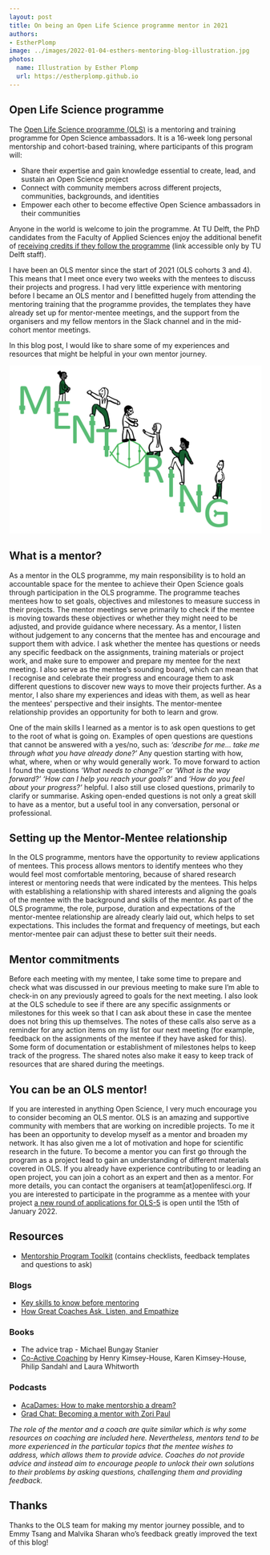 ```yaml
---
layout: post
title: On being an Open Life Science programme mentor in 2021
authors:
- EstherPlomp
image: ../images/2022-01-04-esthers-mentoring-blog-illustration.jpg
photos:
  name: Illustration by Esther Plomp
  url: https://estherplomp.github.io
---
```


## Open Life Science programme
The [Open Life Science programme (OLS)](https://openlifesci.org) is a mentoring and training programme for Open Science ambassadors. It is a 16-week long personal mentorship and cohort-based training, where participants of this program will:

* Share their expertise and gain knowledge essential to create, lead, and sustain an Open Science project
* Connect with community members across different projects, communities, backgrounds, and identities
* Empower each other to become effective Open Science ambassadors in their communities

Anyone in the world is welcome to join the programme. At TU Delft, the PhD candidates from the Faculty of Applied Sciences enjoy the additional benefit of [receiving credits if they follow the programme](https://intranet.tudelft.nl/-/open-life-science-programme) (link accessible only by TU Delft staff). 

I have been an OLS mentor since the start of 2021 (OLS cohorts 3 and 4). This means that I meet once every two weeks with the mentees to discuss their projects and progress. I had very little experience with mentoring before I became an OLS mentor and I benefitted hugely from attending the mentoring training that the programme provides, the templates they have already set up for mentor-mentee meetings, and the support from the organisers and my fellow mentors in the Slack channel and in the mid-cohort mentor meetings. 

In this blog post, I would like to share some of my experiences and resources that might be helpful in your own mentor journey.

![The word mentoring in green caps with 6 people standing on the alphabets, the central O replaced by the OLS logo](https://github.com/open-life-science/open-life-science.github.io/blob/add-esther-mentoring-blog/images/2022-01-04-esthers-mentoring-blog-illustration.jpg?raw=true "a title")

## What is a mentor?

As a mentor in the OLS programme, my main responsibility is to hold an accountable space for the mentee to achieve their Open Science goals through participation in the OLS programme. The programme teaches mentees how to set goals, objectives and milestones to measure success in their projects. The mentor meetings serve primarily to check if the mentee is moving towards these objectives or whether they might need to be adjusted, and provide guidance where necessary. As a mentor, I listen without judgement to any concerns that the mentee has and encourage and support them with advice. I ask whether the mentee has questions or needs any specific feedback on the assignments, training materials or project work, and make sure to empower and prepare my mentee for the next meeting. I also serve as the mentee’s sounding board, which can mean that I recognise and celebrate their progress and encourage them to ask different questions to discover new ways to move their projects further. As a mentor, I also share my experiences and ideas with them, as well as hear the mentees' perspective and their insights. The mentor-mentee relationship provides an opportunity for both to learn and grow.

One of the main skills I learned as a mentor is to ask open questions to get to the root of what is going on. Examples of open questions are questions that cannot be answered with a yes/no, such as: *‘describe for me… take me through what you have already done?’* Any question starting with how, what, where, when or why would generally work. To move forward to action I found the questions *‘What needs to change?’* or *‘What is the way forward?’ ‘How can I help you reach your goals?’* and *‘How do you feel about your progress?’* helpful. I also still use closed questions, primarily to clarify or summarise. Asking open-ended questions is not only a great skill to have as a mentor, but a useful tool in any conversation, personal or professional. 

## Setting up the Mentor-Mentee relationship

In the OLS programme, mentors have the opportunity to review applications of mentees. This process allows mentors to identify mentees who they would feel most comfortable mentoring, because of shared research interest or mentoring needs that were indicated by the mentees. This helps with establishing a relationship with shared interests and aligning the goals of the mentee with the background and skills of the mentor. As part of the OLS programme, the role, purpose, duration and expectations of the mentor-mentee relationship are already clearly laid out, which helps to set expectations. This includes the format and frequency of meetings, but each mentor-mentee pair can adjust these to better suit their needs. 

## Mentor commitments

Before each meeting with my mentee, I take some time to prepare and check what was discussed in our previous meeting to make sure I’m able to check-in on any previously agreed to goals for the next meeting. I also look at the OLS schedule to see if there are any specific assignments or milestones for this week so that I can ask about these in case the mentee does not bring this up themselves. The notes of these calls also serve as a reminder for any action items on my list for our next meeting (for example, feedback on the assignments of the mentee if they have asked for this). Some form of documentation or establishment of milestones helps to keep track of the progress. The shared notes also make it easy to keep track of resources that are shared during the meetings.

## You can be an OLS mentor!
If you are interested in anything Open Science, I very much encourage you to consider becoming an OLS mentor. OLS is an amazing and supportive community with members that are working on incredible projects. To me it has been an opportunity to develop myself as a mentor and broaden my network. It has also given me a lot of motivation and hope for scientific research in the future. To become a mentor you can first go through the program as a project lead to gain an understanding of different materials covered in OLS. If you already have experience contributing to or leading an open project, you can join a cohort as an expert and then as a mentor. For more details, you can contact the organisers at team[at]openlifesci.org. If you are interested to participate in the programme as a mentee with your project [a new round of applications for OLS-5](https://openlifesci.org/ols-5) is open until the 15th of January 2022.

## Resources
* [Mentorship Program Toolkit](https://studylib.net/doc/18667183/mentorship-program-toolkit) (contains checklists, feedback templates and questions to ask)

### Blogs 
* [Key skills to know before mentoring](https://www.software.ac.uk/blog/2020-10-09-key-skills-know-mentoring)
* [How Great Coaches Ask, Listen, and Empathize](https://hbr.org/2015/02/how-great-coaches-ask-listen-and-empathize)

### Books
* The advice trap - Michael Bungay Stanier
* [Co-Active Coaching](https://coactive.com/resources/coactive-coaching-4th-edition/) by Henry Kimsey-House, Karen Kimsey-House, Philip Sandahl and Laura Whitworth

### Podcasts
* [AcaDames: How to make mentorship a dream?](https://open.spotify.com/episode/6xYhajss6MDr7Bheo8I1or?si=7xqqMOKmSP2jEhp7X63AYA)
* [Grad Chat: Becoming a mentor with Zori Paul](https://open.spotify.com/episode/3ksY11jJzI5anNlfCaIcGS?si=27be1d7cd1b749c8)

*The role of the mentor and a coach are quite similar which is why some resources on coaching are included here. Nevertheless, mentors tend to be more experienced in the particular topics that the mentee wishes to address, which allows them to provide advice. Coaches do not provide advice and instead aim to encourage people to unlock their own solutions to their problems by asking questions, challenging them and providing feedback.*

## Thanks 
Thanks to the OLS team for making my mentor journey possible, and to Emmy Tsang and Malvika Sharan who’s feedback greatly improved the text of this blog!
